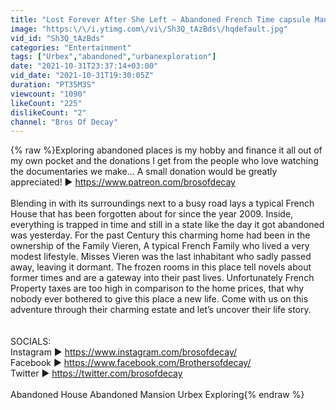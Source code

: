 ```yaml
---
title: "Lost Forever After She Left ~ Abandoned French Time capsule Mansion"
image: "https:\/\/i.ytimg.com\/vi\/Sh3Q_tAzBds\/hqdefault.jpg"
vid_id: "Sh3Q_tAzBds"
categories: "Entertainment"
tags: ["Urbex","abandoned","urbanexploration"]
date: "2021-10-31T23:37:14+03:00"
vid_date: "2021-10-31T19:30:05Z"
duration: "PT35M3S"
viewcount: "1090"
likeCount: "225"
dislikeCount: "2"
channel: "Bros Of Decay"
---
```

{% raw %}Exploring abandoned places is my hobby and finance it all out of my own pocket and the donations I get from the people who love watching the documentaries we make... A small donation would be greatly appreciated! ► <a rel="nofollow" target="blank" href="https://www.patreon.com/brosofdecay">https://www.patreon.com/brosofdecay</a><br /><br />Blending in with its surroundings next to a busy road lays a typical French House that has been forgotten about for since the year 2009. Inside, everything is trapped in time and still in a state like the day it got abandoned was yesterday. For the past Century this charming home had been in the ownership of the Family Vieren, A typical French Family who lived a very modest lifestyle. Misses Vieren was the last inhabitant who sadly passed away, leaving it dormant. The frozen rooms in this place tell novels about former times and are a gateway into their past lives. Unfortunately French Property taxes are too high in comparison to the home prices, that why nobody ever bothered to give this place a new life. Come with us on this adventure through their charming estate and let’s uncover their life story. <br /><br /><br />SOCIALS:<br />Instagram ► <a rel="nofollow" target="blank" href="https://www.instagram.com/brosofdecay/">https://www.instagram.com/brosofdecay/</a><br />Facebook ► <a rel="nofollow" target="blank" href="https://www.facebook.com/Brothersofdecay/">https://www.facebook.com/Brothersofdecay/</a><br />Twitter ► <a rel="nofollow" target="blank" href="https://twitter.com/brosofdecay">https://twitter.com/brosofdecay</a><br /><br />Abandoned House Abandoned Mansion Urbex Exploring{% endraw %}
